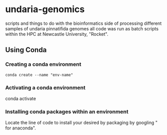 # undaria-genomics
scripts and things to do with the bioinformatics side of processing different samples of undaria pinnatifida genomes 
all code was run as batch scripts within the HPC at Newcastle University, "Rocket".

## Using Conda
### Creating a conda environment
```
conda create --name "env-name"

```

### Activating a conda environment
conda activate <env-name>

### Installing conda packages within an environment
Locate the line of code to install your desired by packaging by googling "<package> for anaconda".


